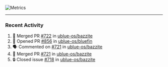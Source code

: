 ![Metrics](https://metrics.lecoq.io/KyleGospo?template=classic&base=header%2C%20activity%2C%20community%2C%20repositories%2C%20metadata&base.indepth=false&base.hireable=false&base.skip=false&config.timezone=America%2FLos_Angeles)

---
### Recent Activity
<!--START_SECTION:activity-->
1. 🎉 Merged PR [#722](https://github.com/ublue-os/bazzite/pull/722) in [ublue-os/bazzite](https://github.com/ublue-os/bazzite)
2. 💪 Opened PR [#856](https://github.com/ublue-os/bluefin/pull/856) in [ublue-os/bluefin](https://github.com/ublue-os/bluefin)
3. 🗣 Commented on [#721](https://github.com/ublue-os/bazzite/pull/721#issuecomment-1915202095) in [ublue-os/bazzite](https://github.com/ublue-os/bazzite)
4. 🎉 Merged PR [#721](https://github.com/ublue-os/bazzite/pull/721) in [ublue-os/bazzite](https://github.com/ublue-os/bazzite)
5. 🔒 Closed issue [#718](https://github.com/ublue-os/bazzite/issues/718) in [ublue-os/bazzite](https://github.com/ublue-os/bazzite)
<!--END_SECTION:activity-->
